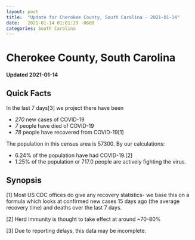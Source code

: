 ```yaml
---
layout: post
title:  "Update for Cherokee County, South Carolina - 2021-01-14"
date:   2021-01-14 01:01:29 -0600
categories: South Carolina
---
```


# Cherokee County, South Carolina
#### Updated 2021-01-14

## Quick Facts

In the last 7 days[3] we project there have been
- *270* new cases of COVID-19
- *7* people have died of COVID-19
- *78* people have recovered from COVID-19[1]

The population in this census area is 57300. By our calculations:
- 6.24% of the population have had COVID-19.[2]
- 1.25% of the population or 717.0 people are actively fighting the virus.

## Synopsis




[1] Most US CDC offices do give any recovery statistics- we base this on a formula which looks at confirmed new cases
15 days ago (the average recovery time) and deaths over the last 7 days.

[2] Herd Immunity is thought to take effect at around ~70-80%

[3] Due to reporting delays, this data may be incomplete.
 
    